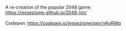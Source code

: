 A re-creation of the popular 2048 game:
<br>
https://jessezisme.github.io/2048-ish/
<br>
<br>
Codepen:
https://codepen.io/jessezisme/pen/yKoRWq
